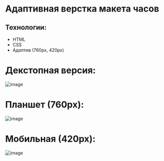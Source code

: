 # Адаптивная верстка макета часов

## Технологии:
* HTML
* CSS
* Адаптив (760px, 420px)

# Декстопная версия:
![image](https://user-images.githubusercontent.com/35453616/222237721-ee021271-765e-4e2c-a4f2-718735503219.png)

# Планшет (760px):
![image](https://user-images.githubusercontent.com/35453616/222237836-6c2a811c-2b76-4477-8d9d-a37906e568b6.png)

# Мобильная (420px):
![image](https://user-images.githubusercontent.com/35453616/222238077-0c40594c-a6ce-488e-a800-9ddd93e561cf.png)

